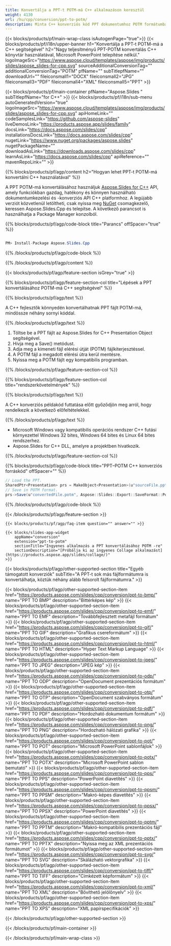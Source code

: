 ```yaml
---
title: Konvertálja a PPT-t POTM-má C++ alkalmazáson keresztül
weight: 4130
url: /hu/cpp/conversion/ppt-to-potm/ 
description: Minta C++ konverziós kód PPT dokumentumhoz POTM formátumba. Használjon példakódot a kötegelt PPT-től POTM-má konvertálásához bármely C++ alkalmazáson belül.
---
```


{{< blocks/products/pf/main-wrap-class isAutogenPage="true">}}
{{< blocks/products/pf/i18n/upper-banner h1="Konvertálja a PPT-t POTM-má a C++ segítségével" h2="Nagy teljesítményű PPT-POTM konvertálás C++ könyvtár használatával, Microsoft PowerPoint telepítése nélkül." logoImageSrc="https://www.aspose.cloud/templates/aspose/img/products/slides/aspose_slides-for-cpp.svg" sourceAdditionalConversionTag="" additionalConversionTag="POTM" pfName="" subTitlepfName="" downloadUrl="" fileiconsmall1="DOCX" fileiconsmall2="JPG" fileiconsmall3="PDF" fileiconsmall4="XML" fileiconsmall5="PPT" >}}

{{< blocks/products/pf/main-container pfName="Aspose.Slides " subTitlepfName="for C++" >}}
{{< blocks/products/pf/i18n/sub-menu autoGeneratedVersion="true" logoImageSrc="https://www.aspose.cloud/templates/aspose/img/products/slides/aspose_slides-for-cpp.svg" apiHomeLink="" codeSamplesLink="https://github.com/aspose-slides" liveDemosLink="https://products.aspose.app/slides/family" docsLink="https://docs.aspose.com/slides/cpp" installationsDocsLink="https://docs.aspose.com/slides/cpp" nugetLink="https://www.nuget.org/packages/aspose.slides" nugetPackageName="" downloadAsLink="https://downloads.aspose.com/slides/cpp" learnAsLink="https://docs.aspose.com/slides/cpp" apiReference="" mavenRepoLink="" >}}

{{% blocks/products/pf/agp/content h2="Hogyan lehet PPT-t POTM-má konvertálni C++ használatával" %}}

 A PPT POTM-má konvertálásához használjuk
 [Aspose.Slides for C++](https://products.aspose.com/slides/cpp)
 API, amely funkciókban gazdag, hatékony és könnyen használható dokumentumkezelési és -konverziós API C++ platformhoz. A legújabb verziót közvetlenül letöltheti, csak nyissa meg
 [NuGet](https://www.nuget.org/packages/aspose.slides)
 csomagkezelő, keressen
 Aspose.Slides.Cpp
 és telepítse. A következő parancsot is használhatja a Package Manager konzolból.

{{% blocks/products/pf/agp/code-block title="Parancs" offSpacer="true" %}}

```cs

PM> Install-Package Aspose.Slides.Cpp

```

{{% /blocks/products/pf/agp/code-block %}}

{{% /blocks/products/pf/agp/content %}}

{{< blocks/products/pf/agp/feature-section isGrey="true" >}}

{{% blocks/products/pf/agp/feature-section-col title="Lépések a PPT konvertálásához POTM-má C++ segítségével" %}}

{{% blocks/products/pf/agp/text %}}

 A C++ fejlesztők könnyedén konvertálhatnak PPT fájlt POTM-má, mindössze néhány sornyi kóddal.

{{% /blocks/products/pf/agp/text %}}

1. Töltse be a PPT fájlt az Aspose.Slides for C++ Presentation Object segítségével.
1. Hívja meg a Save() metódust.
1. Adja meg a kimeneti fájl elérési útját (POTM) fájlkiterjesztéssel.
1. A POTM fájl a megadott elérési útra kerül mentésre.
1. Nyissa meg a POTM fájlt egy kompatibilis programban.

{{% /blocks/products/pf/agp/feature-section-col %}}

{{% blocks/products/pf/agp/feature-section-col title="rendszerkövetelmények" %}}

{{% blocks/products/pf/agp/text %}}

 A C++ konverziós példakód futtatása előtt győződjön meg arról, hogy rendelkezik a következő előfeltételekkel.

{{% /blocks/products/pf/agp/text %}}

- Microsoft Windows vagy kompatibilis operációs rendszer C++ futási környezettel Windows 32 bites, Windows 64 bites és Linux 64 bites rendszerhez.
- Aspose.Slides for C++ DLL, amelyre a projektben hivatkozik.

{{% /blocks/products/pf/agp/feature-section-col %}}

{{% blocks/products/pf/agp/code-block title="PPT–POTM C++ konverziós forráskód" offSpacer="" %}}

```cs
// Load the PPT.
SharedPtr<Presentation> prs = MakeObject<Presentation>(u"sourceFile.ppt");
// Save in POTM format.
prs->Save(u"convertedFile.potm", Aspose::Slides::Export::SaveFormat::Potm);

```

{{% /blocks/products/pf/agp/code-block %}}

{{< /blocks/products/pf/agp/feature-section >}}

    {{< blocks/products/pf/agp/faq-item question="" answer="" >}}
 

<!-- aboutfile Starts -->

<!-- aboutfile Ends -->

    {{< blocks/slides-app-widget 
        appName="conversion"
        extension="ppt-to-potm"
        sectionTitle="Ingyenes alkalmazás a PPT konvertálásához POTM -re" 
        sectionDescription="[Próbálja ki az ingyenes Collage alkalmazást](https://products.aspose.app/slides/collage/)" 
    >}}
    
{{< blocks/products/pf/agp/other-supported-section title="Egyéb támogatott konverziók" subTitle="A PPT-t sok más fájlformátumra is konvertálhatja, köztük néhány alább felsorolt ​​fájlformátumra." >}}

{{< blocks/products/pf/agp/other-supported-section-item href="https://products.aspose.com/slides/cpp/conversion/ppt-to-bmp/" name="PPT TO BMP" description="Bittérképes kép" >}}
{{< blocks/products/pf/agp/other-supported-section-item href="https://products.aspose.com/slides/cpp/conversion/ppt-to-emf/" name="PPT TO EMF" description="Továbbfejlesztett metafájl formátum" >}}
{{< blocks/products/pf/agp/other-supported-section-item href="https://products.aspose.com/slides/cpp/conversion/ppt-to-gif/" name="PPT TO GIF" description="Grafikus csereformátum" >}}
{{< blocks/products/pf/agp/other-supported-section-item href="https://products.aspose.com/slides/cpp/conversion/ppt-to-html/" name="PPT TO HTML" description="Hyper Text Markup Language" >}}
{{< blocks/products/pf/agp/other-supported-section-item href="https://products.aspose.com/slides/cpp/conversion/ppt-to-jpeg/" name="PPT TO JPEG" description="JPEG kép" >}}
{{< blocks/products/pf/agp/other-supported-section-item href="https://products.aspose.com/slides/cpp/conversion/ppt-to-odp/" name="PPT TO ODP" description="OpenDocument prezentációs formátum" >}}
{{< blocks/products/pf/agp/other-supported-section-item href="https://products.aspose.com/slides/cpp/conversion/ppt-to-otp/" name="PPT TO OTP" description="OpenDocument szabványos formátum" >}}
{{< blocks/products/pf/agp/other-supported-section-item href="https://products.aspose.com/slides/cpp/conversion/ppt-to-pdf/" name="PPT TO PDF" description="Hordozható dokumentum formátum" >}}
{{< blocks/products/pf/agp/other-supported-section-item href="https://products.aspose.com/slides/cpp/conversion/ppt-to-png/" name="PPT TO PNG" description="Hordozható hálózati grafika" >}}
{{< blocks/products/pf/agp/other-supported-section-item href="https://products.aspose.com/slides/cpp/conversion/ppt-to-pot/" name="PPT TO POT" description="Microsoft PowerPoint sablonfájlok" >}}
{{< blocks/products/pf/agp/other-supported-section-item href="https://products.aspose.com/slides/cpp/conversion/ppt-to-potx/" name="PPT TO POTX" description="Microsoft PowerPoint sablon bemutató" >}}
{{< blocks/products/pf/agp/other-supported-section-item href="https://products.aspose.com/slides/cpp/conversion/ppt-to-pps/" name="PPT TO PPS" description="PowerPoint diavetítés" >}}
{{< blocks/products/pf/agp/other-supported-section-item href="https://products.aspose.com/slides/cpp/conversion/ppt-to-ppsm/" name="PPT TO PPSM" description="Makró-képes diavetítés" >}}
{{< blocks/products/pf/agp/other-supported-section-item href="https://products.aspose.com/slides/cpp/conversion/ppt-to-ppsx/" name="PPT TO PPSX" description="PowerPoint diavetítés" >}}
{{< blocks/products/pf/agp/other-supported-section-item href="https://products.aspose.com/slides/cpp/conversion/ppt-to-pptm/" name="PPT TO PPTM" description="Makró-kompatibilis prezentációs fájl" >}}
{{< blocks/products/pf/agp/other-supported-section-item href="https://products.aspose.com/slides/cpp/conversion/ppt-to-pptx/" name="PPT TO PPTX" description="Nyissa meg az XML prezentációs formátumot" >}}
{{< blocks/products/pf/agp/other-supported-section-item href="https://products.aspose.com/slides/cpp/conversion/ppt-to-svg/" name="PPT TO SVG" description="Skálázható vektorgrafika" >}}
{{< blocks/products/pf/agp/other-supported-section-item href="https://products.aspose.com/slides/cpp/conversion/ppt-to-tiff/" name="PPT TO TIFF" description="Címkézett képformátum" >}}
{{< blocks/products/pf/agp/other-supported-section-item href="https://products.aspose.com/slides/cpp/conversion/ppt-to-xml/" name="PPT TO XML" description="Bővíthető jelölőnyelv" >}}
{{< blocks/products/pf/agp/other-supported-section-item href="https://products.aspose.com/slides/cpp/conversion/ppt-to-xps/" name="PPT TO XPS" description="XML papírspecifikációk" >}}

{{< /blocks/products/pf/agp/other-supported-section >}}

{{< /blocks/products/pf/main-container >}}
    
{{< /blocks/products/pf/main-wrap-class >}}